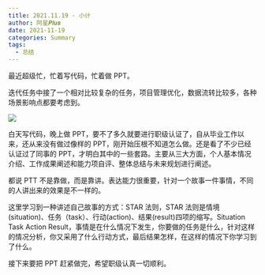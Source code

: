 ```yaml
---
title: 2021.11.19 - 小计
author: 阿星𝑷𝒍𝒖𝒔
date: 2021-11-19
categories: Summary
tags:
  - 总结
---
```


最近超级忙，忙着写代码，忙着做 PPT。

迭代任务中接了一个相对比较复杂的任务，项目管理优化，数据流转比较多，各种场景影响点都要考虑到。

![ ](/images/summary/summary-06.jpg)

白天写代码，晚上做 PPT，要不了多久就要进行职级认证了，自从毕业工作以来，还从来没有做过像样的 PPT，刚开始压根不知道怎么做。还是看了不少已经认证过了同事的 PPT，才明白其中的一些套路。主要从三大方面，个人基本情况介绍、工作成果阐述和能力项自评、整体总结与未来规划进行阐述。

都说 PTT 不是靠做，而是靠讲。表达能力很重要，针对一个故事一件事情，不同的人讲出来的效果是不一样的。

这里学习到一种讲述自己故事的方式：STAR 法则，STAR 法则是情境(situation)、任务（task）、行动(action)、结果(result)四项的缩写。Situation Task Action Result，事情是在什么情况下发生，你要做的任务是什么，针对这样的情况分析，你又采用了什么行动方式，最后结果怎样，在这样的情况下你学习到了什么。

接下来要把 PPT 赶紧做完，希望职级认真一切顺利。
